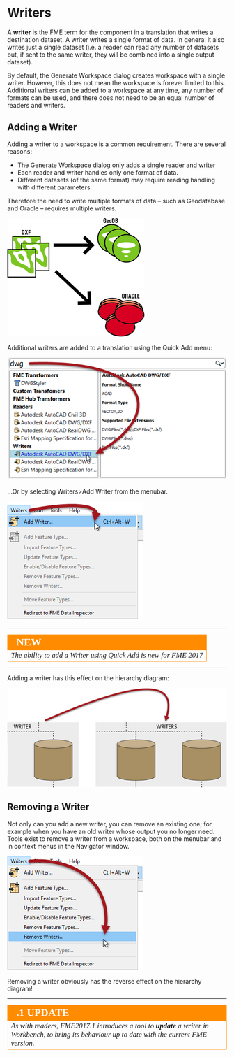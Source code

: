# Writers #

A **writer** is the FME term for the component in a translation that writes a destination dataset. A writer writes a single format of data. In general it also writes just a single dataset (i.e. a reader can read any number of datasets but, if sent to the same writer, they will be combined into a single output dataset).

By default, the Generate Workspace dialog creates workspace with a single writer. However, this does not mean the workspace is forever limited to this. Additional writers can be added to a workspace at any time, any number of formats can be used, and there does not need to be an equal number of readers and writers.


## Adding a Writer ##
Adding a writer to a workspace is a common requirement. There are several reasons:

- The Generate Workspace dialog only adds a single reader and writer
- Each reader and writer handles only one format of data.
- Different datasets (of the same format) may require reading handling with different parameters

Therefore the need to write multiple formats of data – such as Geodatabase and Oracle – requires multiple writers.

![](./Images/Img4.042.MultipleWritersGraphicQuarterScale.png)

Additional writers are added to a translation using the Quick Add menu:

![](./Images/Img4.069.QuickAddWriter.png)

...Or by selecting Writers>Add Writer from the menubar.

![](./Images/Img4.043.AddWriterMenubar.png)

---

<!--New Section--> 

<table style="border-spacing: 0px">
<tr>
<td style="vertical-align:middle;background-color:darkorange;border: 2px solid darkorange">
<i class="fa fa-bolt fa-lg fa-pull-left fa-fw" style="color:white;padding-right: 12px;vertical-align:text-top"></i>
<span style="color:white;font-size:x-large;font-weight: bold;font-family:serif">NEW</span>
</td>
</tr>

<tr>
<td style="border: 1px solid darkorange">
<span style="font-family:serif; font-style:italic; font-size:larger">
The ability to add a Writer using Quick Add is new for FME 2017
</span>
</td>
</tr>
</table>

---

Adding a writer has this effect on the hierarchy diagram:

![](./Images/Img4.044.AddWriterGraphic.png)

## Removing a Writer ##

Not only can you add a new writer, you can remove an existing one; for example when you have an old writer whose output you no longer need. Tools exist to remove a writer from a workspace, both on the menubar and in context menus in the Navigator window.

![](./Images/Img4.045.RemoveWriterMenubar.png)

Removing a writer obviously has the reverse effect on the hierarchy diagram!

---

<!--Updated Section--> 

<table style="border-spacing: 0px">
<tr>
<td style="vertical-align:middle;background-color:darkorange;border: 2px solid darkorange">
<i class="fa fa-bolt fa-lg fa-pull-left fa-fw" style="color:white;padding-right: 12px;vertical-align:text-top"></i>
<span style="color:white;font-size:x-large;font-weight: bold;font-family:serif">.1 UPDATE</span>
</td>
</tr>
<tr>
<td style="border: 1px solid darkorange">
<span style="font-family:serif; font-style:italic; font-size:larger">
As with readers, FME2017.1 introduces a tool to <strong>update</strong> a writer in Workbench, to bring its behaviour up to date with the current FME version.
</span>
</td>
</tr>
</table>


